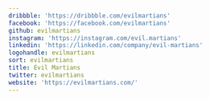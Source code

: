 ```yaml
---
dribbble: 'https://dribbble.com/evilmartians'
facebook: 'https://facebook.com/evilmartians'
github: evilmartians
instagram: 'https://instagram.com/evil.martians'
linkedin: 'https://linkedin.com/company/evil-martians'
logohandle: evilmartians
sort: evilmartians
title: Evil Martians
twitter: evilmartians
website: 'https://evilmartians.com/'
---
```

